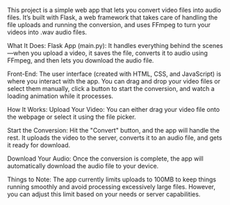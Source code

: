 This project is a simple web app that lets you convert video files into audio files. It’s built with Flask, a web framework that takes care of handling the file uploads and running the conversion, and uses FFmpeg to turn your videos into .wav audio files.

What It Does:
Flask App (main.py): It handles everything behind the scenes—when you upload a video, it saves the file, converts it to audio using FFmpeg, and then lets you download the audio file.

Front-End: The user interface (created with HTML, CSS, and JavaScript) is where you interact with the app. You can drag and drop your video files or select them manually, click a button to start the conversion, and watch a loading animation while it processes.

How It Works:
Upload Your Video: You can either drag your video file onto the webpage or select it using the file picker.

Start the Conversion: Hit the "Convert" button, and the app will handle the rest. It uploads the video to the server, converts it to an audio file, and gets it ready for download.

Download Your Audio: Once the conversion is complete, the app will automatically download the audio file to your device.

Things to Note:
The app currently limits uploads to 100MB to keep things running smoothly and avoid processing excessively large files. However, you can adjust this limit based on your needs or server capabilities.
